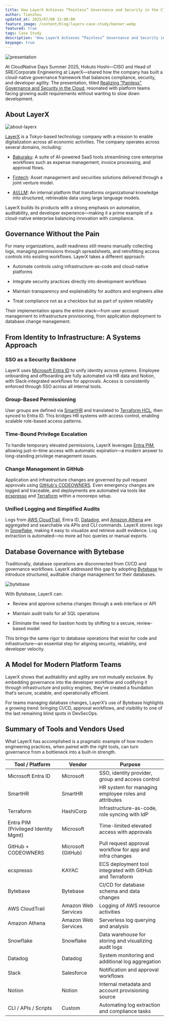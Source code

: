 ```yaml
---
title: How LayerX Achieves “Painless” Governance and Security in the Cloud
author: Tianzhou
updated_at: 2025/07/08 12:00:00
feature_image: /content/blog/layerx-case-study/banner.webp
featured: true
tags: Case Study
description: 'How LayerX Achieves “Painless” Governance and Security in the Cloud'
keypage: true
---
```


![presentation](/content/blog/layerx-case-study/presentation.webp)

At CloudNative Days Summer 2025, Hokuto Hoshi—CISO and Head of SRE/Corporate Engineering at LayerX—shared how the company has built a cloud-native governance framework that balances compliance, security, and developer agility. The presentation, titled [Realizing "Painless" Governance and Security in the Cloud](https://speakerdeck.com/kanny/effortless-governance-and-security-enabled-by-the-cloud), resonated with platform teams facing growing audit requirements without wanting to slow down development.

## About LayerX

![about-layerx](/content/blog/layerx-case-study/about-layerx.webp)

[LayerX](https://layerx.co.jp/) is a Tokyo-based technology company with a mission to enable digitalization across all economic activities. The company operates across several domains, including:

- [Bakuraku](https://bakuraku.jp/): A suite of AI-powered SaaS tools streamlining core enterprise workflows such as expense management, invoice processing, and approval flows.

- [Fintech](https://corp.mitsui-x.com/): Asset management and securities solutions delivered through a joint venture model.

- [AI/LLM](https://getaiworkforce.com/): An internal platform that transforms organizational knowledge into structured, retrievable data using large language models.

LayerX builds its products with a strong emphasis on automation, auditability, and developer experience—making it a prime example of a cloud-native enterprise balancing innovation with compliance.

## Governance Without the Pain

For many organizations, audit readiness still means manually collecting logs, managing permissions through spreadsheets, and retrofitting access controls into existing workflows. LayerX takes a different approach:

- Automate controls using infrastructure-as-code and cloud-native platforms

- Integrate security practices directly into development workflows

- Maintain transparency and explainability for auditors and engineers alike

- Treat compliance not as a checkbox but as part of system reliability

Their implementation spans the entire stack—from user account management to infrastructure provisioning, from application deployment to database change management.

## From Identity to Infrastructure: A Systems Approach

### SSO as a Security Backbone

LayerX uses [Microsoft Entra ID](https://www.microsoft.com/en-us/security/business/identity-access/microsoft-entra-id) to unify identity across systems. Employee onboarding and offboarding are fully automated via HR data and Notion, with Slack-integrated workflows for approvals. Access is consistently enforced through SSO across all internal tools.

### Group-Based Permissioning

User groups are defined via [SmartHR](https://smarthr.jp/) and translated to [Terraform HCL](https://developer.hashicorp.com/terraform/language), then synced to Entra ID. This bridges HR systems with access control, enabling scalable role-based access patterns.

### Time-Bound Privilege Escalation

To handle temporary elevated permissions, LayerX leverages [Entra PIM](https://learn.microsoft.com/en-us/entra/id-governance/privileged-identity-management/pim-configure), allowing just-in-time access with automatic expiration—a modern answer to long-standing privilege management issues.

### Change Management in GitHub

Application and infrastructure changes are governed by pull request approvals using [GitHub's CODEOWNERS](https://docs.github.com/en/repositories/managing-your-repositorys-settings-and-features/customizing-your-repository/about-code-owners). Even emergency changes are logged and traceable, and deployments are automated via tools like [ecspresso](https://github.com/kayac/ecspresso) and [Terraform](https://www.terraform.io/) within a monorepo setup.

### Unified Logging and Simplified Audits

Logs from [AWS CloudTrail](https://aws.amazon.com/cloudtrail/), Entra ID, [Datadog](https://www.datadoghq.com/), and [Amazon Athena](https://aws.amazon.com/athena/) are aggregated and searchable via APIs and CLI commands. LayerX stores logs in [Snowflake](https://www.snowflake.com/), making it easy to visualize and retrieve audit evidence. Log extraction is automated—no more ad hoc queries or manual exports.

## Database Governance with Bytebase

Traditionally, database operations are disconnected from CI/CD and governance workflows. LayerX addressed this gap by adopting [Bytebase](/) to introduce structured, auditable change management for their databases.

![bytebase](/content/blog/layerx-case-study/layerx-bytebase.webp)

With Bytebase, LayerX can:

- Review and approve schema changes through a web interface or API

- Maintain audit trails for all SQL operations

- Eliminate the need for bastion hosts by shifting to a secure, review-based model

This brings the same rigor to database operations that exist for code and infrastructure—an essential step for aligning security, reliability, and developer velocity.

## A Model for Modern Platform Teams

LayerX shows that auditability and agility are not mutually exclusive. By embedding governance into the developer workflow and codifying it through infrastructure and policy engines, they’ve created a foundation that’s secure, scalable, and operationally efficient.

For teams managing database changes, LayerX’s use of Bytebase highlights a growing trend: bringing CI/CD, approval workflows, and visibility to one of the last remaining blind spots in DevSecOps.

## Summary of Tools and Vendors Used

What LayerX has accomplished is a pragmatic example of how modern engineering practices, when paired with the right tools, can turn governance from a bottleneck into a built-in strength.

| Tool / Platform                      | Vendor              | Purpose                                                  |
| ------------------------------------ | ------------------- | -------------------------------------------------------- |
| Microsoft Entra ID                   | Microsoft           | SSO, identity provider, group and access control         |
| SmartHR                              | SmartHR             | HR system for managing employee roles and attributes     |
| Terraform                            | HashiCorp           | Infrastructure-as-code, role syncing with IdP            |
| Entra PIM (Privileged Identity Mgmt) | Microsoft           | Time-limited elevated access with approvals              |
| GitHub + CODEOWNERS                  | Microsoft (GitHub)  | Pull request approval workflow for app and infra changes |
| ecspresso                            | KAYAC               | ECS deployment tool integrated with GitHub and Terraform |
| Bytebase                             | Bytebase            | CI/CD for database schema and data changes               |
| AWS CloudTrail                       | Amazon Web Services | Logging of AWS resource activities                       |
| Amazon Athena                        | Amazon Web Services | Serverless log querying and analysis                     |
| Snowflake                            | Snowflake           | Data warehouse for storing and visualizing audit logs    |
| Datadog                              | Datadog             | System monitoring and additional log aggregation         |
| Slack                                | Salesforce          | Notification and approval workflows                      |
| Notion                               | Notion              | Internal metadata and account provisioning source        |
| CLI / APIs / Scripts                 | Custom              | Automating log extraction and compliance tasks           |
